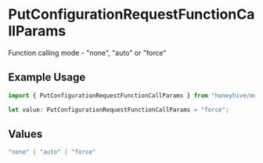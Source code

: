 # PutConfigurationRequestFunctionCallParams

Function calling mode - "none", "auto" or "force"

## Example Usage

```typescript
import { PutConfigurationRequestFunctionCallParams } from "honeyhive/models/components";

let value: PutConfigurationRequestFunctionCallParams = "force";
```

## Values

```typescript
"none" | "auto" | "force"
```